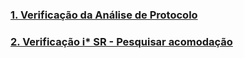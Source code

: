 ### [1. Verificação da Análise de Protocolo](verifica-analise-protocolo/index)

### [2. Verificação i* SR - Pesquisar acomodação](verifica-istar/index)
